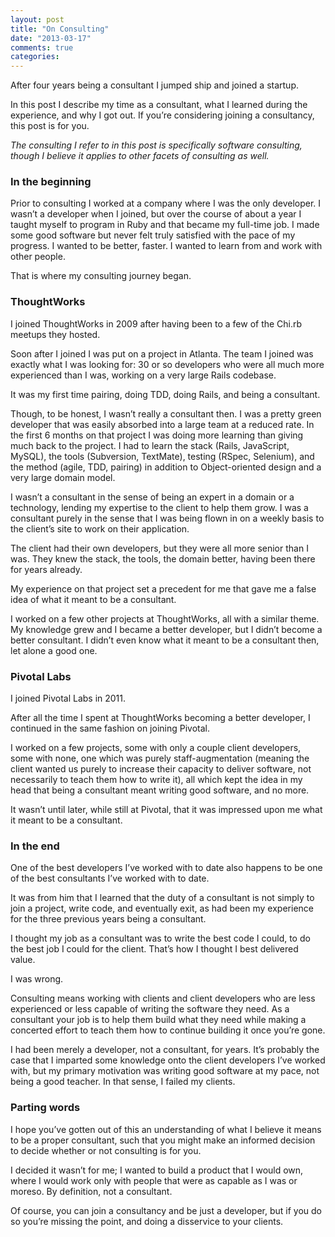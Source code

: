```yaml
---
layout: post
title: "On Consulting"
date: "2013-03-17"
comments: true
categories: 
---
```

After four years being a consultant I jumped ship and joined a startup.

<!--more-->

In this post I describe my time as a consultant, what I learned during the experience, and why I got out. If you’re considering joining a consultancy, this post is for you.

*The consulting I refer to in this post is specifically software consulting, though I believe it applies to other facets of consulting as well.*

### In the beginning

Prior to consulting I worked at a company where I was the only developer. I wasn’t a developer when I joined, but over the course of about a year I taught myself to program in Ruby and that became my full-time job. I made some good software but never felt truly satisfied with the pace of my progress. I wanted to be better, faster. I wanted to learn from and work with other people.

That is where my consulting journey began.

### ThoughtWorks

I joined ThoughtWorks in 2009 after having been to a few of the Chi.rb meetups they hosted.

Soon after I joined I was put on a project in Atlanta. The team I joined was exactly what I was looking for: 30 or so developers who were all much more experienced than I was, working on a very large Rails codebase.

It was my first time pairing, doing TDD, doing Rails, and being a consultant.

Though, to be honest, I wasn’t really a consultant then. I was a pretty green developer that was easily absorbed into a large team at a reduced rate. In the first 6 months on that project I was doing more learning than giving much back to the project. I had to learn the stack (Rails, JavaScript, MySQL), the tools (Subversion, TextMate), testing (RSpec, Selenium), and the method (agile, TDD, pairing) in addition to Object-oriented design and a very large domain model.

I wasn’t a consultant in the sense of being an expert in a domain or a technology, lending my expertise to the client to help them grow. I was a consultant purely in the sense that I was being flown in on a weekly basis to the client’s site to work on their application.

The client had their own developers, but they were all more senior than I was. They knew the stack, the tools, the domain better, having been there for years already.

My experience on that project set a precedent for me that gave me a false idea of what it meant to be a consultant.

I worked on a few other projects at ThoughtWorks, all with a similar theme. My knowledge grew and I became a better developer, but I didn’t become a better consultant. I didn’t even know what it meant to be a consultant then, let alone a good one.

### Pivotal Labs

I joined Pivotal Labs in 2011.

After all the time I spent at ThoughtWorks becoming a better developer, I continued in the same fashion on joining Pivotal.

I worked on a few projects, some with only a couple client developers, some with none, one which was purely staff-augmentation (meaning the client wanted us purely to increase their capacity to deliver software, not necessarily to teach them how to write it), all which kept the idea in my head that being a consultant meant writing good software, and no more.

It wasn’t until later, while still at Pivotal, that it was impressed upon me what it meant to be a consultant.

### In the end

One of the best developers I’ve worked with to date also happens to be one of the best consultants I’ve worked with to date.

It was from him that I learned that the duty of a consultant is not simply to join a project, write code, and eventually exit, as had been my experience for the three previous years being a consultant.

I thought my job as a consultant was to write the best code I could, to do the best job I could for the client. That’s how I thought I best delivered value.

I was wrong.

Consulting means working with clients and client developers who are less experienced or less capable of writing the software they need. As a consultant your job is to help them build what they need while making a concerted effort to teach them how to continue building it once you’re gone.

I had been merely a developer, not a consultant, for years. It’s probably the case that I imparted some knowledge onto the client developers I’ve worked with, but my primary motivation was writing good software at my pace, not being a good teacher. In that sense, I failed my clients.

### Parting words

I hope you’ve gotten out of this an understanding of what I believe it means to be a proper consultant, such that you might make an informed decision to decide whether or not consulting is for you.

I decided it wasn’t for me; I wanted to build a product that I would own, where I would work only with people that were as capable as I was or moreso. By definition, not a consultant.

Of course, you can join a consultancy and be just a developer, but if you do so you’re missing the point, and doing a disservice to your clients.

